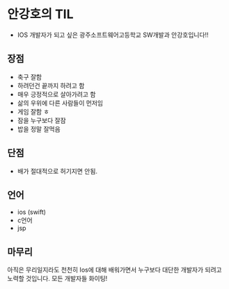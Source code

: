 # 안강호의 TIL
* IOS 개발자가 되고 싶은 광주소프트웨어고등학교 SW개발과 안강호입니다!!
## 장점
* 축구 잘함 <br>
* 하려던건 끝까지 하려고 함 <br>
* 매우 긍정적으로 살아가려고 함 <br>
* 삶의 우위에 다른 사람들이 먼저임 <br>
* 게임 잘함 ㅎ <br>
* 잠을 누구보다 잘잠 <br>
* 밥을 정말 잘먹음 <br>
## 단점
* 배가 절대적으로 허기지면 안됨.
## 언어
* ios (swift)
* c언어
* jsp
## 마무리
아직은 무리일지라도 천천히 Ios에 대해 배워가면서 누구보다 대단한 개발자가 되려고 노력할 것입니다. 
모든 개발자들 화이팅!
